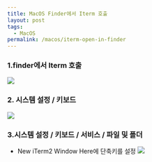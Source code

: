 ```yaml
---
title: MacOS Finder에서 Iterm 호출
layout: post
tags:
  - MacOS
permalink: /macos/iterm-open-in-finder
---
```

### 1.finder에서 Iterm 호출

![](2.%20Areas/Blog/assets/images/MacOS/finder_open_iterm/1.png)




### 2. 시스템 설정 / 키보드
![](2.%20Areas/Blog/assets/images/MacOS/finder_open_iterm/2.png)
  
### 3.시스템 설정 / 키보드 / 서비스 / 파일 및 폴더
- New iTerm2 Window Here에 단축키를 설정
![](2.%20Areas/Blog/assets/images/MacOS/finder_open_iterm/3.png)


